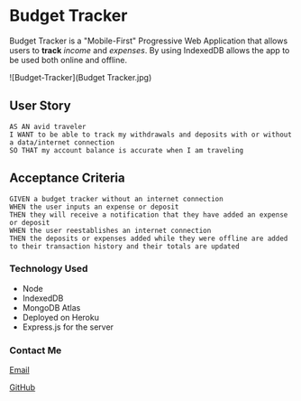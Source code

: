 # Budget Tracker
Budget Tracker is a "Mobile-First" Progressive Web Application that allows users to **track** *income* and *expenses*. By using IndexedDB allows the app to be used both online and offline.

![Budget-Tracker](Budget Tracker.jpg)

## User Story

```
AS AN avid traveler
I WANT to be able to track my withdrawals and deposits with or without a data/internet connection
SO THAT my account balance is accurate when I am traveling 
```

## Acceptance Criteria

```
GIVEN a budget tracker without an internet connection
WHEN the user inputs an expense or deposit
THEN they will receive a notification that they have added an expense or deposit
WHEN the user reestablishes an internet connection
THEN the deposits or expenses added while they were offline are added to their transaction history and their totals are updated
```

### Technology Used
* Node
* IndexedDB
* MongoDB Atlas
* Deployed on Heroku
* Express.js for the server

### Contact Me
[Email](matt.mcfadden14@gmail.com)

[GitHub](https://github.com/MatthewMcFadden)
